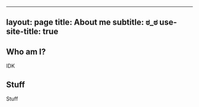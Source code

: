 <head>
<link rel="shortcut icon" href="https://developers.google.com/_static/60f2f9b772/images/favicon.png">
</head>

---
layout: page
title: About me
subtitle: ಠ_ಠ
use-site-title: true
---
## Who am I?
  IDK
## Stuff
  Stuff
